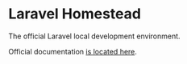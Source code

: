 # Laravel Homestead

The official Laravel local development environment.

Official documentation [is located here](http://laravel.com/docs/homestead).
